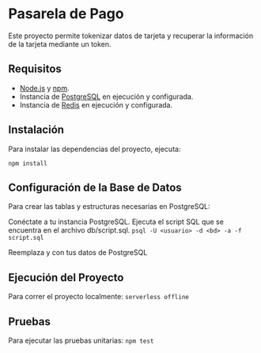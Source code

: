 # Pasarela de Pago

Este proyecto permite tokenizar datos de tarjeta y recuperar la información de la tarjeta mediante un token. 

## Requisitos

- [Node.js](https://nodejs.org/) y [npm](https://www.npmjs.com/).
- Instancia de [PostgreSQL](https://www.postgresql.org/download/) en ejecución y configurada.
- Instancia de [Redis](https://redis.io/download) en ejecución y configurada.

## Instalación

Para instalar las dependencias del proyecto, ejecuta:

````npm install````

## Configuración de la Base de Datos

Para crear las tablas y estructuras necesarias en PostgreSQL:

Conéctate a tu instancia PostgreSQL.
Ejecuta el script SQL que se encuentra en el archivo db/script.sql.
```psql -U <usuario> -d <bd> -a -f script.sql```

Reemplaza <usuario> y <bd> con tus datos de PostgreSQL

## Ejecución del Proyecto

Para correr el proyecto localmente:
```serverless offline```

## Pruebas
Para ejecutar las pruebas unitarias:
```npm test```

